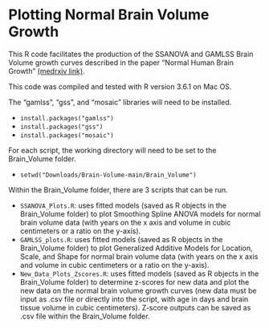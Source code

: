# Plotting Normal Brain Volume Growth

This R code facilitates the production of the SSANOVA and GAMLSS Brain Volume growth curves described in the paper “Normal Human Brain Growth” [(medrxiv link)](https://www.medrxiv.org/content/10.1101/2020.05.19.20102319v1.full?versioned=true).

This code was compiled and tested with R version 3.6.1 on Mac OS.

The “gamlss”, “gss”, and “mosaic” libraries will need to be installed.  
  * `install.packages("gamlss")`
  * `install.packages("gss")`
  * `install.packages("mosaic")`

For each script, the working directory will need to be set to the Brain_Volume folder.
  * `setwd("Downloads/Brain-Volume-main/Brain_Volume")`

Within the Brain_Volume folder, there are 3 scripts that can be run.
  * `SSANOVA_Plots.R`: uses fitted models (saved as R objects in the Brain_Volume folder) to plot Smoothing Spline ANOVA models for normal brain volume data (with years on the x axis and volume in cubic centimeters or a ratio on the y-axis).
  * `GAMLSS_plots.R`: uses fitted models (saved as R objects in the Brain_Volume folder) to plot Generalized Additive Models for Location, Scale, and Shape for                                 normal brain volume data (with years on the x axis and volume in cubic centimeters or a ratio on the y-axis).
  * `New_Data_Plots_Zscores.R`: uses fitted models (saved as R objects in the Brain_Volume folder) to determine z-scores for new data and plot the new data on the normal brain volume growth curves (new data must be input as .csv file or directly into the script, with age in days and brain tissue volume in cubic centimeters). Z-score outputs can be saved as .csv file within the Brain_Volume folder. 
